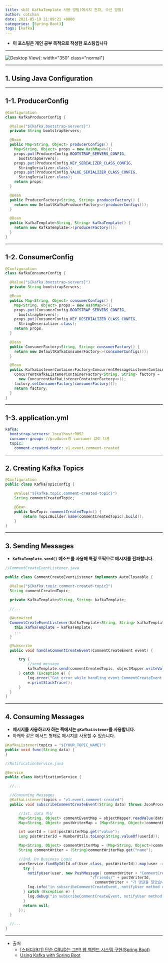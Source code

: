 ```yaml
---
title: sb3) KafkaTemplate 사용 방법(메시지 전파, 수신 방법)
author: cotchan 
date: 2021-05-19 21:09:21 +0800 
categories: [Spring-Boot3]
tags: [kafka] 
---
```


+ **이 포스팅은 개인 공부 목적으로 작성한 포스팅입니다**

---

![Desktop View](/assets/img/post/spring/2020-12-10-spring-boot-how-to-build.png){: width="350" class="normal"}

---

## 1. Using Java Configuration

---

## 1-1. ProducerConfig

```java
@Configuration
class KafkaProducerConfig {

  @Value("${kafka.bootstrap-servers}")
  private String bootstrapServers;

  @Bean
  public Map<String, Object> producerConfigs() {
    Map<String, Object> props = new HashMap<>();
    props.put(ProducerConfig.BOOTSTRAP_SERVERS_CONFIG,
      bootstrapServers);
    props.put(ProducerConfig.KEY_SERIALIZER_CLASS_CONFIG,
      StringSerializer.class);
    props.put(ProducerConfig.VALUE_SERIALIZER_CLASS_CONFIG,
      StringSerializer.class);
    return props;
  }

  @Bean
  public ProducerFactory<String, String> producerFactory() {
    return new DefaultKafkaProducerFactory<>(producerConfigs());
  }

  @Bean
  public KafkaTemplate<String, String> kafkaTemplate() {
    return new KafkaTemplate<>(producerFactory());
  }
}
```

---

## 1-2. ConsumerConfig

```java
@Configuration
class KafkaConsumerConfig {

  @Value("${kafka.bootstrap-servers}")
  private String bootstrapServers;

  @Bean
  public Map<String, Object> consumerConfigs() {
    Map<String, Object> props = new HashMap<>();
    props.put(ConsumerConfig.BOOTSTRAP_SERVERS_CONFIG,
      bootstrapServers);
    props.put(ConsumerConfig.KEY_DESERIALIZER_CLASS_CONFIG,
      StringDeserializer.class);
    return props;
  }

  @Bean
  public ConsumerFactory<String, String> consumerFactory() {
    return new DefaultKafkaConsumerFactory<>(consumerConfigs());
  }

  @Bean
  public KafkaListenerContainerFactory<ConcurrentMessageListenerContainer<String, String>> kafkaListenerContainerFactory() {
    ConcurrentKafkaListenerContainerFactory<String, String> factory =
      new ConcurrentKafkaListenerContainerFactory<>();
    factory.setConsumerFactory(consumerFactory());
    return factory;
  }
}
```

---

## 1-3. application.yml

```yml
kafka:
  bootstrap-servers: localhost:9092
  consumer-group: //producer랑 consumer 값이 다름
  topic:
    comment-created-topic: v1.event.comment-created

```

---

## 2. Creating Kafka Topics

```java
@Configuration
public class KafkaTopicConfig {

    @Value("${kafka.topic.comment-created-topic}")
    String commentCreatedTopic;

    @Bean
    public NewTopic commentCreatedTopic() {
        return TopicBuilder.name(commentCreatedTopic).build();
    }
}
```

---

## 3. Sending Messages

+ **`KafkaTemplate.send()` 메소드를 사용해 특정 토픽으로 메시지를 전파합니다.**

```java
//CommentCreateEventListener.java

public class CommentCreateEventListener implements AutoCloseable {

  @Value("${kafka.topic.comment-created-topic}")
  String commentCreatedTopic;

  private KafkaTemplate<String, String> kafkaTemplate;
  
  //...

  @Autowired
  CommentCreateEventListener(KafkaTemplate<String, String> kafkaTemplate, ...) {
    this.kafkaTemplate = kafkaTemplate;
    ...
  }

  @Subscribe
  public void handleCommentCreateEvent(CommentCreateEvent event) {

      try {
          //send message
          kafkaTemplate.send(commentCreatedTopic, objectMapper.writeValueAsString(event));
      } catch (Exception e) {
          log.error("Got error while handling event CommentCreateEvent " + event.toString(), e);
          e.printStackTrace();
      }
  }
}
```

---

## 4. Consuming Messages

+ **메시지를 사용하고자 하는 쪽에서는 `@KafkaListener`를 사용합니다.**
+ 아래와 같은 메서드 형태로 메시지를 사용할 수 있습니다. 

```java
@KafkaListener(topics = "${YOUR_TOPIC_NAME}")
public void func(String data) {
}
```

```java
//NotificationService.java

@Service
public class NotificationService {

  //...

  //Consuming Messages
  @KafkaListener(topics = "v1.event.comment-created")
  public void subscribeCommentCreateEvent(String data) throws JsonProcessingException {

      //1st. data 파싱
      Map<String, Object> commentEventMap = objectMapper.readValue(data, new TypeReference<Map<String, Object>>() {});
      Map<String, Object> postWriterMap = (Map<String, Object>)commentEventMap.get("postWriterId");

      int userId = (int)postWriterMap.get("value");
      Long postWriterId = NumberUtils.toLong(String.valueOf(userId));

      Map<String, Object> commentWriterMap = (Map<String, Object>)commentEventMap.get("commentWriter");
      String commentWriter = (String)commentWriterMap.get("name");

      //2nd. Do Business Logic
      userService.findById(Id.of(User.class, postWriterId)).map(user -> {
        try {
          notifyUser(user, new PushMessage( commentWriter + "CommentCreateEvent",
                                      "/friends/" + postWriterId,
                                        commentWriter + "가 댓글을 달았습니다."));
          log.info("in subscribeCommentCreateEvent, notifyUser method call success");
        } catch (Exception e) {
          log.debug("in subscribeCommentCreateEvent, notifyUser method call failed, {}", e.getMessage(), e);
        }
        return null;
      });
  }

  //...
}
```






---

+ 출처
    + [[스터디/9기] 단순 CRUD는 그만! 웹 백엔드 시스템 구현(Spring Boot)](https://programmers.co.kr/learn/courses/11694) 
    + [Using Kafka with Spring Boot](https://reflectoring.io/spring-boot-kafka/)

